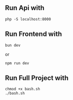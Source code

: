 ## Run Api with 
```
php -S localhost:8000
```

## Run Frontend with
```
bun dev
```
or 
```
npm run dev
```

## Run Full Project with
```
chmod +x bash.sh
./bash.sh
```